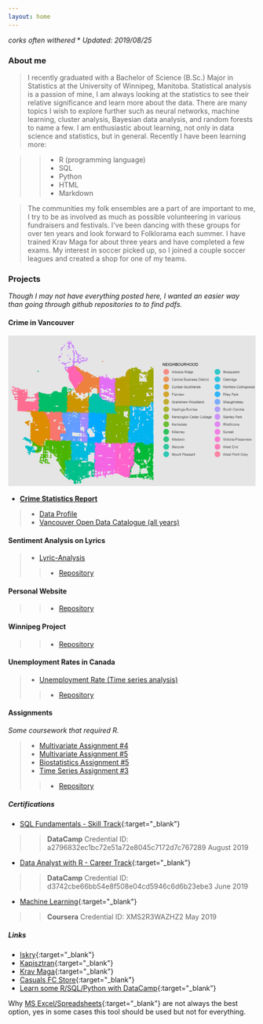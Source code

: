 ```yaml
---
layout: home
---
```


*corks often withered* <space><space><space><space>*<space> *Updated: 2019/08/25*


### About me
>I recently graduated with a Bachelor of Science (B.Sc.) Major in Statistics at the University of Winnipeg, Manitoba. Statistical analysis is a passion of mine, I am always looking at the statistics to see their relative significance and learn more about the data. There are many topics I wish to explore further such as neural networks, machine learning, cluster analysis, Bayesian data analysis, and random forests to name a few. I am enthusiastic about learning, not only in data science and statistics, but in general. Recently I have been learning more:

>>* R (programming language)
>>* SQL 
>>* Python
>>* HTML 
>>* Markdown

>The communities my folk ensembles are a part of are important to me, I try to be as involved as much as possible volunteering in various fundraisers and festivals. I've been dancing with these groups for over ten years and look forward to Folklorama each summer. I have trained Krav Maga for about three years and have completed a few exams. My interest in soccer picked up, so I joined a couple soccer leagues and created a shop for one of my teams.

### Projects
*Though I may not have everything posted here, I wanted an easier way than going through github repositories to to find pdfs.*
#### Crime in Vancouver

![Vancouver Crimes 2003-2019](assets/vancouver_plot.png)

* **[Crime Statistics Report](https://davidrucinski.github.io/Crime-in-Vancouver/crime_in_Van.html)**
>* [Data Profile](https://davidrucinski.github.io/Crime-in-Vancouver/data_profile_report.html)
>* [Vancouver Open Data Catalogue (all years)](https://data.vancouver.ca/datacatalogue/crime-data.htm)


#### Sentiment Analysis on Lyrics
>* [Lyric-Analysis](https://github.com/DavidRucinski/Lyrics/blob/master/lyrics_mining.pdf)
>>* [Repository](https://github.com/DavidRucinski/Lyrics)


#### Personal Website
>>* [Repository](https://github.com/DavidRucinski/davidrucinski.github.io)


#### Winnipeg Project
>>* [Repository](https://github.com/DavidRucinski/Winnipeg)


#### Unemployment Rates in Canada
>* [Unemployment Rate (Time series analysis)](https://github.com/DavidRucinski/CanadianUnemployment/blob/master/Project_unemployment.pdf)
>>* [Repository](https://github.com/DavidRucinski/CanadianUnemployment)


#### Assignments
*Some coursework that required R.*
>* [Multivariate Assignment #4](https://github.com/DavidRucinski/Assignments/blob/master/multivar_As4.pdf)
>* [Multivariate Assignment #5](https://github.com/DavidRucinski/Assignments/blob/master/multi_as5.pdf)
>* [Biostatistics Assignment #5](https://github.com/DavidRucinski/Assignments/blob/master/as_5_biostat.pdf)
>* [Time Series Assignment #3](https://github.com/DavidRucinski/Assignments/blob/master/TimeSeriesAs3.pdf)
>>* [Repository](https://github.com/DavidRucinski/Assignments)

##### Certifications
- [SQL Fundamentals - Skill Track](https://www.datacamp.com/statement-of-accomplishment/track/a2796832ec1bc72e51a72e8045c7172d7c767289){:target="_blank"}
>> **DataCamp**
>> Credential ID: a2796832ec1bc72e51a72e8045c7172d7c767289
>> August 2019

- [Data Analyst with R - Career Track](https://www.datacamp.com/statement-of-accomplishment/track/d3742cbe66bb54e8f508e04cd5946c6d6b23ebe3){:target="_blank"}
>> **DataCamp**
>> Credential ID: d3742cbe66bb54e8f508e04cd5946c6d6b23ebe3
>> June 2019

- [Machine Learning](https://www.coursera.org/account/accomplishments/verify/XMS2R3WAZHZ2){:target="_blank"}
>> **Coursera**
>> Credential ID: XMS2R3WAZHZ2
>> May 2019

##### Links
- [Iskry](http://www.iskry.com/){:target="_blank"}
- [Kapisztran](https://en-gb.facebook.com/kapisztranensemble/){:target="_blank"}
- [Krav Maga](http://kravmaga-winnipeg.ca/?page_id=15){:target="_blank"}
- [Casuals FC Store](https://casualsfc.entripyshops.com/){:target="_blank"}
- [Learn some R/SQL/Python with DataCamp](https://www.datacamp.com/promo/special_discount?friend_code=MjI3MTc2Mw%3D%3D){:target="_blank"}

Why [MS Excel/Spreadsheets](http://panko.shidler.hawaii.edu/SSR/Mypapers/whatknow.htm){:target="_blank"} are not always the best option, yes in some cases this tool should be used but not for everything.
